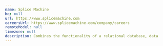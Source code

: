 ```yaml
---
name: Splice Machine
hq: null
url: https://www.splicemachine.com
careersUrl: https://www.splicemachine.com/company/careers
remoteModel: null
timezone: null
description: Combines the functionality of a relational database, data warehouse, and machine learning in one unified AI platform.
---
```

